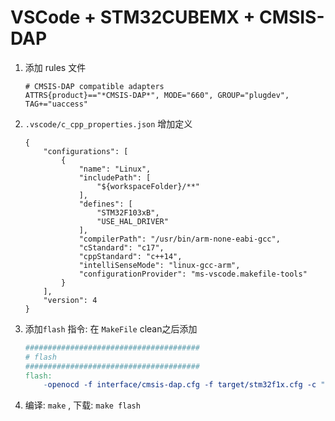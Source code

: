 # VSCode + STM32CUBEMX + CMSIS-DAP

1. 添加 rules 文件
    ```
    # CMSIS-DAP compatible adapters
    ATTRS{product}=="*CMSIS-DAP*", MODE="660", GROUP="plugdev", TAG+="uaccess"
    ```

2. `.vscode/c_cpp_properties.json` 增加定义

    ```
    {
        "configurations": [
            {
                "name": "Linux",
                "includePath": [
                    "${workspaceFolder}/**"
                ],
                "defines": [
                    "STM32F103xB",
                    "USE_HAL_DRIVER"
                ],
                "compilerPath": "/usr/bin/arm-none-eabi-gcc",
                "cStandard": "c17",
                "cppStandard": "c++14",
                "intelliSenseMode": "linux-gcc-arm",
                "configurationProvider": "ms-vscode.makefile-tools"
            }
        ],
        "version": 4
    }
    ```

3. 添加`flash` 指令: 在 `MakeFile` clean之后添加

    ```makefile
    #######################################
    # flash
    #######################################
    flash:
    	-openocd -f interface/cmsis-dap.cfg -f target/stm32f1x.cfg -c "program $(BUILD_DIR)/${TARGET}.bin exit 0x08000000"
    ```

4. 编译: `make` , 下载: `make flash`